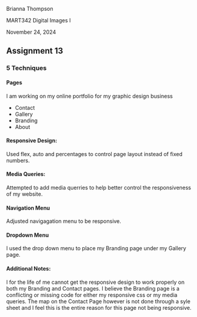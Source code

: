 Brianna Thompson

MART342 Digital Images I

November 24, 2024

## Assignment 13

 
### 5 Techniques
#### Pages
I am working on my online portfolio for my graphic design business 
* Contact
* Gallery
* Branding
* About

#### Responsive Design:
Used flex, auto and percentages to control page layout instead of fixed numbers.

#### Media Queries:
Attempted to add media querries to help better control the responsiveness of my website.

#### Navigation Menu 
Adjusted navigagation menu to be responsive.

#### Dropdown Menu
I used the drop down menu to place my Branding page under my Gallery page.


#### Additional Notes:
I for the life of me cannot get the responsive design to work properly on both my Branding and Contact pages. I believe the Branding page is a conflicting or missing code for either my responsive css or my media queries. The map on the Contact Page however is not done through a syle sheet and I feel this is the entire reason for this page not being responsive.